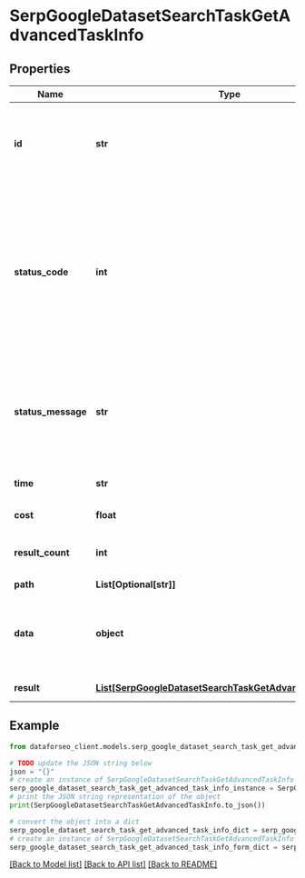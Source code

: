 # SerpGoogleDatasetSearchTaskGetAdvancedTaskInfo


## Properties

Name | Type | Description | Notes
------------ | ------------- | ------------- | -------------
**id** | **str** | task identifier unique task identifier in our system in the UUID format | [optional] 
**status_code** | **int** | status code of the task generated by DataForSEO, can be within the following range: 10000-60000 you can find the full list of the response codes here | [optional] 
**status_message** | **str** | informational message of the task you can find the full list of general informational messages here | [optional] 
**time** | **str** | execution time, seconds | [optional] 
**cost** | **float** | total tasks cost, USD | [optional] 
**result_count** | **int** | number of elements in the result array | [optional] 
**path** | **List[Optional[str]]** | URL path | [optional] 
**data** | **object** | contains the same parameters that you specified in the POST request | [optional] 
**result** | [**List[SerpGoogleDatasetSearchTaskGetAdvancedResultInfo]**](SerpGoogleDatasetSearchTaskGetAdvancedResultInfo.md) | array of results | [optional] 

## Example

```python
from dataforseo_client.models.serp_google_dataset_search_task_get_advanced_task_info import SerpGoogleDatasetSearchTaskGetAdvancedTaskInfo

# TODO update the JSON string below
json = "{}"
# create an instance of SerpGoogleDatasetSearchTaskGetAdvancedTaskInfo from a JSON string
serp_google_dataset_search_task_get_advanced_task_info_instance = SerpGoogleDatasetSearchTaskGetAdvancedTaskInfo.from_json(json)
# print the JSON string representation of the object
print(SerpGoogleDatasetSearchTaskGetAdvancedTaskInfo.to_json())

# convert the object into a dict
serp_google_dataset_search_task_get_advanced_task_info_dict = serp_google_dataset_search_task_get_advanced_task_info_instance.to_dict()
# create an instance of SerpGoogleDatasetSearchTaskGetAdvancedTaskInfo from a dict
serp_google_dataset_search_task_get_advanced_task_info_form_dict = serp_google_dataset_search_task_get_advanced_task_info.from_dict(serp_google_dataset_search_task_get_advanced_task_info_dict)
```
[[Back to Model list]](../README.md#documentation-for-models) [[Back to API list]](../README.md#documentation-for-api-endpoints) [[Back to README]](../README.md)


